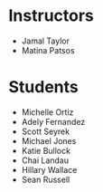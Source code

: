 # Instructors

- Jamal Taylor
- Matina Patsos

# Students

- Michelle Ortiz
- Adely Fernandez
- Scott Seyrek
- Michael Jones
- Katie Bullock
- Chai Landau
- Hillary Wallace
- Sean Russell
